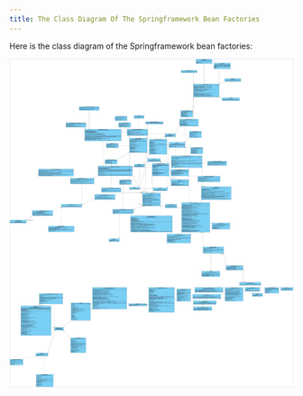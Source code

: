 ```yaml
---
title: The Class Diagram Of The Springframework Bean Factories
---
```


Here is the class diagram of the Springframework bean factories:

![](https://raw.githubusercontent.com/liweinan/blogpics2024/main/0213/spring_beans.jpg)